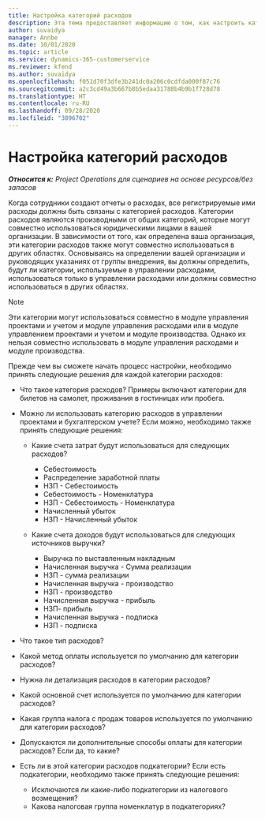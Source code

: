 ```yaml
---
title: Настройка категорий расходов
description: Эта тема предоставляет информацию о том, как настроить категории расходов и общие категории для отчетов о расходах.
author: suvaidya
manager: Annbe
ms.date: 10/01/2020
ms.topic: article
ms.service: dynamics-365-customerservice
ms.reviewer: kfend
ms.author: suvaidya
ms.openlocfilehash: f051d70f3dfe3b241dc0a206c0cdfda000f87c76
ms.sourcegitcommit: a2c3cd49a3b667b8b5edaa31788b4b9b1f728d78
ms.translationtype: HT
ms.contentlocale: ru-RU
ms.lasthandoff: 09/28/2020
ms.locfileid: "3896702"
---
```

# <a name="set-up-expense-categories"></a>Настройка категорий расходов

_**Относится к:** Project Operations для сценариев на основе ресурсов/без запасов_

Когда сотрудники создают отчеты о расходах, все регистрируемые ими расходы должны быть связаны с категорией расходов. Категории расходов являются производными от общих категорий, которые могут совместно использоваться юридическими лицами в вашей организации. В зависимости от того, как определена ваша организация, эти категории расходов также могут совместно использоваться в других областях. Основываясь на определении вашей организации и руководящих указаниях от группы внедрения, вы должны определить, будут ли категории, используемые в управлении расходами, использоваться только в управлении расходами или должны совместно использоваться в других областях.

> [!NOTE]
> Эти категории могут использоваться совместно в модуле управления проектами и учетом и модуле управления расходами или в модуле управлением проектами и учетом и модуле производства. Однако их нельзя совместно использовать в модуле управления расходами и модуле производства.

Прежде чем вы сможете начать процесс настройки, необходимо принять следующие решения для каждой категории расходов:

- Что такое категория расходов? Примеры включают категории для билетов на самолет, проживания в гостиницах или пробега.
- Можно ли использовать категорию расходов в управлении проектами и бухгалтерском учете? Если можно, необходимо также принять следующие решения:

    - Какие счета затрат будут использоваться для следующих расходов?

        - Себестоимость
        - Распределение заработной платы
        - НЗП - Себестоимость
        - Себестоимость - Номенклатура
        - НЗП - Себестоимость - Номенклатура
        - Начисленный убыток
        - НЗП - Начисленный убыток

    - Какие счета доходов будут использоваться для следующих источников выручки?

        - Выручка по выставленным накладным
        - Начисленная выручка - Сумма реализации
        - НЗП - сумма реализации
        - Начисленная выручка - производство
        - НЗП - производство
        - Начисленная выручка - прибыль
        - НЗП- прибыль
        - Начисленная выручка - подписка
        - НЗП - подписка

- Что такое тип расходов?
- Какой метод оплаты используется по умолчанию для категории расходов?
- Нужна ли детализация расходов в категории расходов?
- Какой основной счет используется по умолчанию для категории расходов?
- Какая группа налога с продаж товаров используется по умолчанию для категории расходов?
- Допускаются ли дополнительные способы оплаты для категории расходов? Если да, то какие?
- Есть ли в этой категории расходов подкатегории? Если есть подкатегории, необходимо также принять следующие решения:

    - Исключаются ли какие-либо подкатегории из налогового возмещения?
    - Какова налоговая группа номенклатур в подкатегориях?
